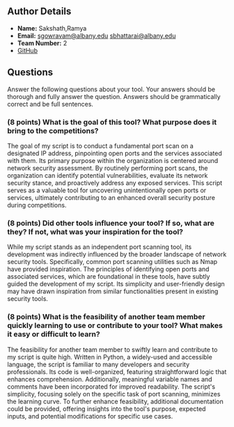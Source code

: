 ## Author Details

- **Name:** Sakshath,Ramya
- **Email:** sgowravam@albany.edu
  sbhattarai@albany.edu
- **Team Number:** 2
- [GitHub](https://github.com/tarunsaiks/650-RedTeamTools)

## Questions

Answer the following questions about your tool. Your answers should be thorough and fully answer the question. Answers should be grammatically correct and be full sentences.

### (8 points) What is the goal of this tool? What purpose does it bring to the competitions?

The goal of my script is to conduct a fundamental port scan on a designated IP address, pinpointing open ports and the services associated with them. Its primary purpose within the organization is centered around network security assessment. By routinely performing port scans, the organization can identify potential vulnerabilities, evaluate its network security stance, and proactively address any exposed services. This script serves as a valuable tool for uncovering unintentionally open ports or services, ultimately contributing to an enhanced overall security posture during competitions.

### (8 points) Did other tools influence your tool? If so, what are they? If not, what was your inspiration for the tool?

While my script stands as an independent port scanning tool, its development was indirectly influenced by the broader landscape of network security tools. Specifically, common port scanning utilities such as Nmap have provided inspiration. The principles of identifying open ports and associated services, which are foundational in these tools, have subtly guided the development of my script. Its simplicity and user-friendly design may have drawn inspiration from similar functionalities present in existing security tools.

### (8 points) What is the feasibility of another team member quickly learning to use or contribute to your tool? What makes it easy or difficult to learn?

The feasibility for another team member to swiftly learn and contribute to my script is quite high. Written in Python, a widely-used and accessible language, the script is familiar to many developers and security professionals. Its code is well-organized, featuring straightforward logic that enhances comprehension. Additionally, meaningful variable names and comments have been incorporated for improved readability. The script's simplicity, focusing solely on the specific task of port scanning, minimizes the learning curve. To further enhance feasibility, additional documentation could be provided, offering insights into the tool's purpose, expected inputs, and potential modifications for specific use cases.
